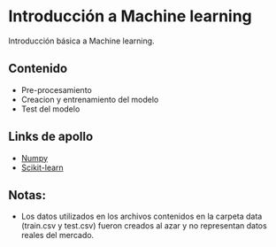 # Introducción a Machine learning

Introducción básica a Machine learning.


## Contenido

- Pre-procesamiento
- Creacion y entrenamiento del modelo 
- Test del modelo


## Links de apollo 

- [Numpy](http://www.numpy.org/)  
- [Scikit-learn](http://scikit-learn.org/stable/) 

## Notas:

- Los datos utilizados en los archivos contenidos en la carpeta data (train.csv y test.csv) fueron creados al azar y no representan datos reales del mercado.
